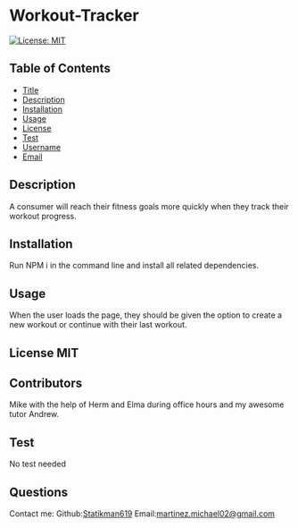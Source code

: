 # Workout-Tracker

  [![License: MIT](https://img.shields.io/badge/License-MIT-yellow.svg)](https://opensource.org/licenses/MIT)
  ## Table of Contents
* [Title](#Title)
* [Description](#description)
* [Installation](#installation)
* [Usage](#usage)
* [License](#license)
* [Test](#test)
* [Username](#username)
* [Email](#license)

## Description
A consumer will reach their fitness goals more quickly when they track their workout progress.
## Installation 
Run NPM i in the command line and install all related dependencies.
## Usage 
When the user loads the page, they should be given the option to create a new workout or continue with their last workout.
## License MIT
## Contributors
Mike with the help of Herm and Elma during office hours and my awesome tutor Andrew.
## Test
No test needed
## Questions
Contact me:
Github:[Statikman619](https://github.com/Statikman619)
Email:[martinez.michael02@gmail.com](https://github.com/Statikman619)
